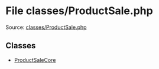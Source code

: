 File classes/ProductSale.php
=========

Source: [classes/ProductSale.php](https://github.com/PrestaShop/PrestaShop/blob/1.5.0.5/classes/ProductSale.php)


Classes
-------

* [ProductSaleCore](class.ProductSaleCore.md)

